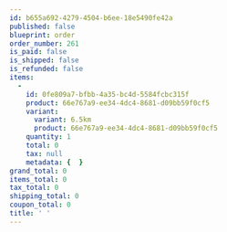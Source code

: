 ```yaml
---
id: b655a692-4279-4504-b6ee-18e5490fe42a
published: false
blueprint: order
order_number: 261
is_paid: false
is_shipped: false
is_refunded: false
items:
  -
    id: 0fe809a7-bfbb-4a35-bc4d-5584fcbc315f
    product: 66e767a9-ee34-4dc4-8681-d09bb59f0cf5
    variant:
      variant: 6.5km
      product: 66e767a9-ee34-4dc4-8681-d09bb59f0cf5
    quantity: 1
    total: 0
    tax: null
    metadata: {  }
grand_total: 0
items_total: 0
tax_total: 0
shipping_total: 0
coupon_total: 0
title: ' '
---
```

